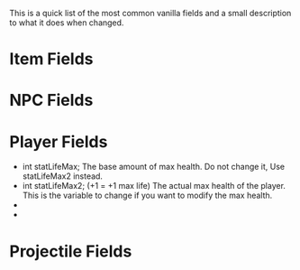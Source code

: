This is a quick list of the most common vanilla fields and a small description to what it does when changed.

# Item Fields

# NPC Fields

# Player Fields
* int statLifeMax;
The base amount of max health. Do not change it, Use statLifeMax2 instead.
* int statLifeMax2; (+1 = +1 max life) 
The actual max health of the player. This is the variable to change if you want to modify the max health.
* 
* 

# Projectile Fields